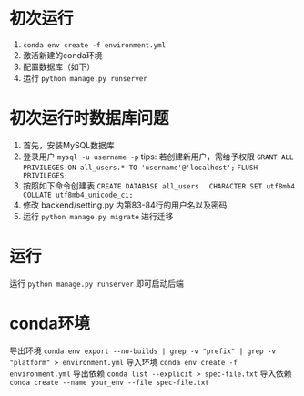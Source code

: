 # 初次运行
1. `conda env create -f environment.yml`
2. 激活新建的conda环境
3. 配置数据库（如下）
4. 运行 `python manage.py runserver`

# 初次运行时数据库问题
1. 首先，安装MySQL数据库
2. 登录用户 `mysql -u username -p`
tips: 若创建新用户，需给予权限
`GRANT ALL PRIVILEGES ON all_users.* TO 'username'@'localhost';`
`FLUSH PRIVILEGES;`
3. 按照如下命令创建表
`CREATE DATABASE all_users`
`  CHARACTER SET utf8mb4`
`  COLLATE utf8mb4_unicode_ci;`
4. 修改 backend/setting.py 内第83-84行的用户名以及密码
5. 运行 `python manage.py migrate` 进行迁移

# 运行
运行 `python manage.py runserver` 即可启动后端

# conda环境
导出环境    `conda env export --no-builds | grep -v "prefix" | grep -v "platform" > environment.yml`
导入环境    `conda env create -f environment.yml`
导出依赖    `conda list --explicit > spec-file.txt`
导入依赖    `conda create --name your_env --file spec-file.txt`
